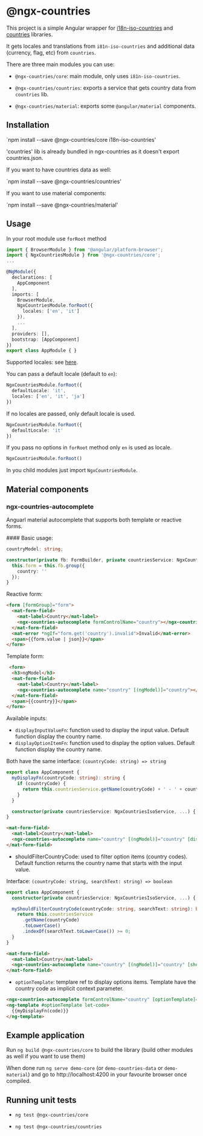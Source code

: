 # @ngx-countries

This project is a simple Angular wrapper for [i18n-iso-countries](https://github.com/michaelwittig/node-i18n-iso-countries) and [countries](https://github.com/mledoze/countries) libraries.

It gets locales and translations from `i81n-iso-countries` and additional data (currency, flag, etc) from `countries`.

There are three main modules you can use:

- `@ngx-countries/core`: main module, only uses `i81n-iso-countries`.

- `@ngx-countries/countries`: exports a service that gets country data from `countries` lib.

- `@ngx-countries/material`: exports some `@angular/material` components.

## Installation

`npm install --save @ngx-countries/core i18n-iso-countries'

'countries' lib is already bundled in ngx-countries as it doesn't export countries.json.

If you want to have countries data as well:

`npm install --save @ngx-countries/countries'

If you want to use material components:

`npm install --save @ngx-countries/material'

## Usage

In your root module use `forRoot` method

```typescript
import { BrowserModule } from '@angular/platform-browser';
import { NgxCountriesModule } from '@ngx-countries/core';
...

@NgModule({
  declarations: [
    AppComponent
  ],
  imports: [
    BrowserModule,
    NgxCountriesModule.forRoot({
      locales: ['en', 'it']
    }),
    ...
  ],
  providers: [],
  bootstrap: [AppComponent]
})
export class AppModule { }
```

Supported locales: see [here](https://github.com/michaelwittig/node-i18n-iso-countries#supported-languages-iso-639-1).

You can pass a default locale (default to `en`):

```typescript
NgxCountriesModule.forRoot({
  defaultLocale: 'it',
  locales: ['en', 'it', 'ja']
})
```

If no locales are passed, only default locale is used.

```typescript
NgxCountriesModule.forRoot({
  defaultLocale: 'it'
})
```

If you pass no options in `forRoot` method only `en` is used as locale.

```typescript
NgxCountriesModule.forRoot()
```

In you child modules just import `NgxCountriesModule`.

## Material components

### ngx-countries-autocomplete

Anguarl material autocomplete that supports both template or reactive forms.

#### Basic usage:

```typescript
countryModel: string;

constructor(private fb: FormBuilder, private countriesService: NgxCountriesIsoService) {
  this.form = this.fb.group({
    country: ''
  });
}
```

Reactive form:

```html
<form [formGroup]="form">
  <mat-form-field>
    <mat-label>Country</mat-label>
    <ngx-countries-autocomplete formControlName="country"></ngx-countries-autocomplete>
  </mat-form-field>
  <mat-error *ngIf="form.get('country').invalid">Invalid</mat-error>
  <span>{{form.value | json}}</span>
</form>
```

Template form:

```html
 <form>
  <h3>ngModel</h3>
  <mat-form-field>
    <mat-label>Country</mat-label>
    <ngx-countries-autocomplete name="country" [(ngModel)]="country"></ngx-countries-autocomplete>
  </mat-form-field>
  <span>{{country}}</span>
</form>
```

Available inputs:

- `displayInputValueFn`: function used to display the input value. Default function display the country name.
- `displayOptionItemFn`: function used to display the option values. Default function display the country name.

Both have the same interface: `(countryCode: string) => string`

```typescript
export class AppComponent {
  myDisplayFn(countryCode: string): string {
    if (countryCode) {
      return this.countriesService.getName(countryCode) + ' - ' + countryCode.toUpperCase();
    }
  }

  constructor(private countriesService: NgxCountriesIsoService, ...) { ... }
}
```

```html
<mat-form-field>
  <mat-label>Country</mat-label>
  <ngx-countries-autocomplete name="country" [(ngModel)]="country" [displayInputValueFn]="myDisplayFn"></ngx-countries-autocomplete>
</mat-form-field>
```

- shouldFilterCountryCode: used to filter option items (country codes). Default function returns the country name that starts with the input value.

Interface: `(countryCode: string, searchText: string) => boolean`

```typescript
export class AppComponent {
  constructor(private countriesService: NgxCountriesIsoService, ...) { ... }

  myShouldFilterCountryCode(countryCode: string, searchText: string): boolean {
    return this.countriesService
      .getName(countryCode)
      .toLowerCase()
      .indexOf(searchText.toLowerCase()) >= 0;
  }
}
```

```html
<mat-form-field>
  <mat-label>Country</mat-label>
  <ngx-countries-autocomplete name="country" [(ngModel)]="country" [shouldFilterCountryCode]="myShouldFilterCountryCode"></ngx-countries-autocomplete>
</mat-form-field>
```

- `optionTemplate`: templare ref to display options items. Template have the country code as implicit context parameter.

```html
<ngx-countries-autocomplete formControlName="country" [optionTemplate]="optionTemplate"></ngx-countries-autocomplete>
<ng-template #optionTemplate let-code>
  {{myDisplayFn(code)}}
</ng-template>
```

## Example application

Run `ng build @ngx-countries/core` to build the library (build other modules as well if you want to use them)

When done run `ng serve demo-core` (or `demo-countries-data` or `demo-material`) and go to http://localhost:4200 in your favourite browser once compiled.

## Running unit tests

- `ng test @ngx-countries/core`

- `ng test @ngx-countries/countries`
